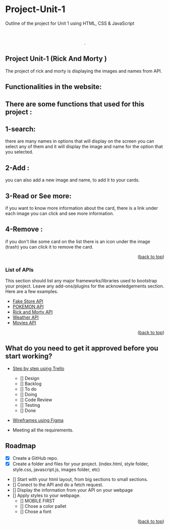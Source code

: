 # Project-Unit-1
Outline of the project for Unit 1 using HTML, CSS &amp; JavaScript





<!-- PROJECT LOGO -->
<br />
<div align="center">
  <p align="center">
    . 
    <br />
  </p>
</div>



<!-- TABLE OF CONTENTS -->
<!-- <details>
  <summary>Table of Contents</summary>
  <ol>
    <li>
      <a href="#about-the-project">About The Project</a>
      <ul>
        <li><a href="#built-with">Built With</a></li>
      </ul>
    </li>
    <li>
      <a href="#getting-started">Getting Started</a>
      <ul>
        <li><a href="#prerequisites">Prerequisites</a></li>
        <li><a href="#installation">Installation</a></li>
      </ul>
    </li>
    <li><a href="#usage">Usage</a></li>
    <li><a href="#roadmap">Roadmap</a></li>
    <li><a href="#contributing">Contributing</a></li>
    <li><a href="#license">License</a></li>
    <li><a href="#contact">Contact</a></li>
    <li><a href="#acknowledgments">Acknowledgments</a></li>
  </ol>
</details> -->



<!-- ABOUT THE PROJECT -->
 ## Project Unit-1  (Rick And Morty )

The project of rick and morty is displaying the images and names from API.


## Functionalities in the website:

<h2>There are some functions that used  for this project :</h2>

## 1-search:
  there are many names in options that will display on the screen you can select any of them and it will display the image and name for the option that you selected.

## 2-Add  :
you can also add a new image and name, to add it to your cards.

## 3-Read or See more:
if you want to know more information about the card, there is a link under each image you can click and see more information.

## 4-Remove :
if you don't like some card on the list there is an icon under the image (trash) you can click it to remove the card.



<!-- ![screencapture-127-0-0-1-5501-2021-10-14-16_20_26](https://user-images.githubusercontent.com/63668672/137325603-26533686-071a-45a0-8239-2dec3ef6daab.png)

We are going for it! First project for the course, the task is simple enough. Build a website using everything we have learned in this unit. Try to take advantaje of the homework assignments that you have done yourself in the past to be able to apply some functionality for it.

Here are the requirements:
* Your time should be focused on creating something amazing. A project that solves a problem and helps others.
* You should implement DRY principles for the rest of your life :smile:
* As a user you have to be able to navigate some information and display it.
* There needs to be some wireframing.
* There needs to be a readme.
* There needs to be a plan before hand that needs to be aproved by your instructor.
* The use of Bootstrap is optional.
* You have to use an API out of the options we give to fetch some information from the JSON.
* It needs to be responsive.

BONUS
* CRUD. -->


<p align="right">(<a href="#top">back to top</a>)</p>



### List of APIs

This section should list any major frameworks/libraries used to bootstrap your project. Leave any add-ons/plugins for the acknowledgements section. Here are a few examples.

* [Fake Store API](https://fakestoreapi.com/docs)
* [POKEMON API](https://pokeapi.co/)
* [Rick and Morty API](https://rickandmortyapi.com/)
* [Weather API](https://rapidapi.com/community/api/open-weather-map)
* [Movies API](https://developer.nytimes.com/docs/movie-reviews-api/1/overview)

<p align="right">(<a href="#top">back to top</a>)</p>


<!-- ROADMAP -->
## What do you need to get it approved before you start working?

- [Step by step using Trello](https://trello.com/es)
    - [] Design
    - [] Backlog
    - [] To do
    - [] Doing
    - [] Code Review
    - [] Testing
    - [] Done

- [Wireframes using Figma](https://www.figma.com/files/search?model_type=files&fuid=910903139620418288)
- Meeting all the requirements.

<!-- ROADMAP -->
## Roadmap

- [x] Create a GitHub repo.
- [x] Create a folder and files for your project. (index.html, style folder, style.css, javascript.js, images folder, etc)
- [] Start with your html layout, from big sections to small sections.
- [] Conect to the API and do a fetch request.
- [] Display the information from your API on your webpage
- [] Apply styles to your webpage.
    - [] MOBILE FIRST
    - [] Chose a color pallet
    - [] Chose a font

<p align="right">(<a href="#top">back to top</a>)</p>

